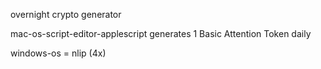 overnight crypto generator

mac-os-script-editor-applescript generates 1 Basic Attention Token daily

windows-os = nlip (4x)
